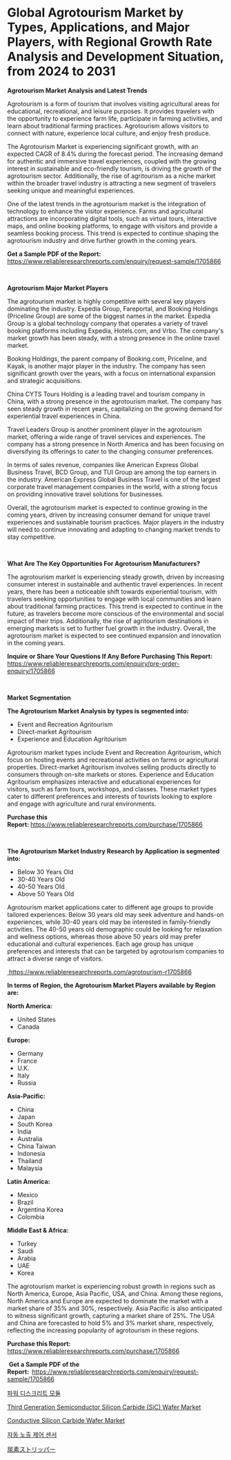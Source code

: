 <p><h1>Global Agrotourism Market by Types, Applications, and Major Players, with Regional Growth Rate Analysis and Development Situation, from 2024 to 2031</h1></p><p><strong>Agrotourism Market Analysis and Latest Trends</strong></p>
<p><p>Agrotourism is a form of tourism that involves visiting agricultural areas for educational, recreational, and leisure purposes. It provides travelers with the opportunity to experience farm life, participate in farming activities, and learn about traditional farming practices. Agrotourism allows visitors to connect with nature, experience local culture, and enjoy fresh produce.</p><p>The Agrotourism Market is experiencing significant growth, with an expected CAGR of 8.4% during the forecast period. The increasing demand for authentic and immersive travel experiences, coupled with the growing interest in sustainable and eco-friendly tourism, is driving the growth of the agrotourism sector. Additionally, the rise of agritourism as a niche market within the broader travel industry is attracting a new segment of travelers seeking unique and meaningful experiences.</p><p>One of the latest trends in the agrotourism market is the integration of technology to enhance the visitor experience. Farms and agricultural attractions are incorporating digital tools, such as virtual tours, interactive maps, and online booking platforms, to engage with visitors and provide a seamless booking process. This trend is expected to continue shaping the agrotourism industry and drive further growth in the coming years.</p></p>
<p><strong>Get a Sample PDF of the Report:&nbsp;</strong> <a href="https://www.reliableresearchreports.com/enquiry/request-sample/1705866">https://www.reliableresearchreports.com/enquiry/request-sample/1705866</a></p>
<p>&nbsp;</p>
<p><strong>Agrotourism Major Market Players</strong></p>
<p><p>The agrotourism market is highly competitive with several key players dominating the industry. Expedia Group, Fareportal, and Booking Holdings (Priceline Group) are some of the biggest names in the market. Expedia Group is a global technology company that operates a variety of travel booking platforms including Expedia, Hotels.com, and Vrbo. The company's market growth has been steady, with a strong presence in the online travel market.</p><p>Booking Holdings, the parent company of Booking.com, Priceline, and Kayak, is another major player in the industry. The company has seen significant growth over the years, with a focus on international expansion and strategic acquisitions.</p><p>China CYTS Tours Holding is a leading travel and tourism company in China, with a strong presence in the agrotourism market. The company has seen steady growth in recent years, capitalizing on the growing demand for experiential travel experiences in China.</p><p>Travel Leaders Group is another prominent player in the agrotourism market, offering a wide range of travel services and experiences. The company has a strong presence in North America and has been focusing on diversifying its offerings to cater to the changing consumer preferences.</p><p>In terms of sales revenue, companies like American Express Global Business Travel, BCD Group, and TUI Group are among the top earners in the industry. American Express Global Business Travel is one of the largest corporate travel management companies in the world, with a strong focus on providing innovative travel solutions for businesses.</p><p>Overall, the agrotourism market is expected to continue growing in the coming years, driven by increasing consumer demand for unique travel experiences and sustainable tourism practices. Major players in the industry will need to continue innovating and adapting to changing market trends to stay competitive.</p></p>
<p>&nbsp;</p>
<p><strong>What Are The Key Opportunities For Agrotourism Manufacturers?</strong></p>
<p><p>The agrotourism market is experiencing steady growth, driven by increasing consumer interest in sustainable and authentic travel experiences. In recent years, there has been a noticeable shift towards experiential tourism, with travelers seeking opportunities to engage with local communities and learn about traditional farming practices. This trend is expected to continue in the future, as travelers become more conscious of the environmental and social impact of their trips. Additionally, the rise of agritourism destinations in emerging markets is set to further fuel growth in the industry. Overall, the agrotourism market is expected to see continued expansion and innovation in the coming years.</p></p>
<p><strong>Inquire or Share Your Questions If Any Before Purchasing This Report:</strong> <a href="https://www.reliableresearchreports.com/enquiry/pre-order-enquiry/1705866">https://www.reliableresearchreports.com/enquiry/pre-order-enquiry/1705866</a></p>
<p>&nbsp;</p>
<p><strong>Market Segmentation</strong></p>
<p><strong>The Agrotourism Market Analysis by types is segmented into:</strong></p>
<p><ul><li>Event and Recreation Agritourism</li><li>Direct-market Agritourism</li><li>Experience and Education Agritourism</li></ul></p>
<p><p>Agrotourism market types include Event and Recreation Agritourism, which focus on hosting events and recreational activities on farms or agricultural properties. Direct-market Agritourism involves selling products directly to consumers through on-site markets or stores. Experience and Education Agritourism emphasizes interactive and educational experiences for visitors, such as farm tours, workshops, and classes. These market types cater to different preferences and interests of tourists looking to explore and engage with agriculture and rural environments.</p></p>
<p><strong>Purchase this Report:&nbsp;</strong><a href="https://www.reliableresearchreports.com/purchase/1705866">https://www.reliableresearchreports.com/purchase/1705866</a></p>
<p>&nbsp;</p>
<p><strong>The Agrotourism Market Industry Research by Application is segmented into:</strong></p>
<p><ul><li>Below 30 Years Old</li><li>30-40 Years Old</li><li>40-50 Years Old</li><li>Above 50 Years Old</li></ul></p>
<p><p>Agrotourism market applications cater to different age groups to provide tailored experiences. Below 30 years old may seek adventure and hands-on experiences, while 30-40 years old may be interested in family-friendly activities. The 40-50 years old demographic could be looking for relaxation and wellness options, whereas those above 50 years old may prefer educational and cultural experiences. Each age group has unique preferences and interests that can be targeted by agrotourism companies to attract a diverse range of visitors.</p></p>
<p><a href="https://www.reliableresearchreports.com/agrotourism-r1705866">&nbsp;https://www.reliableresearchreports.com/agrotourism-r1705866</a></p>
<p><strong>In terms of Region, the Agrotourism Market Players available by Region are:</strong></p>
<p>
    <p> <strong> North America: </strong>
        <ul>
            <li>United States</li>
            <li>Canada</li>
        </ul>
        </p> 
    <p> <strong> Europe: </strong>
        <ul>
            <li>Germany</li>
            <li>France</li>
            <li>U.K.</li>
            <li>Italy</li>
            <li>Russia</li>
        </ul>
        </p> 
    <p> <strong> Asia-Pacific: </strong>
        <ul>
            <li>China</li>
            <li>Japan</li>
            <li>South Korea</li>
            <li>India</li>
            <li>Australia</li>
            <li>China Taiwan</li>
            <li>Indonesia</li>
            <li>Thailand</li>
            <li>Malaysia</li>
        </ul>
        </p> 
    <p> <strong> Latin America: </strong>
        <ul>
            <li>Mexico</li>
            <li>Brazil</li>
            <li>Argentina Korea</li>
            <li>Colombia</li>
        </ul>
        </p> 
    <p> <strong> Middle East & Africa: </strong>
        <ul>
            <li>Turkey</li>
            <li>Saudi</li>
            <li>Arabia</li>
            <li>UAE</li>
            <li>Korea</li>
        </ul>
    </p>
    </p>
<p><p>The agrotourism market is experiencing robust growth in regions such as North America, Europe, Asia Pacific, USA, and China. Among these regions, North America and Europe are expected to dominate the market with a market share of 35% and 30%, respectively. Asia Pacific is also anticipated to witness significant growth, capturing a market share of 25%. The USA and China are forecasted to hold 5% and 3% market share, respectively, reflecting the increasing popularity of agrotourism in these regions.</p></p>
<p><strong>Purchase this Report: </strong><a href="https://www.reliableresearchreports.com/purchase/1705866">https://www.reliableresearchreports.com/purchase/1705866</a></p>
<p>&nbsp;<strong>Get a Sample PDF of the Report:&nbsp;&nbsp;</strong><a href="https://www.reliableresearchreports.com/enquiry/request-sample/1705866">https://www.reliableresearchreports.com/enquiry/request-sample/1705866</a></p>
<p><strong></strong></p>
<p><p><a href="https://github.com/GabrielBlanda5656/Market-Research-Report-List-2/blob/main/4396296123047.md">파워 디스크리트 모듈</a></p><p><a href="https://github.com/ashman753/Market-Research-Report-List-1/blob/main/third-generation-semiconductor-silicon-carbide-sic-wafer-market.md">Third Generation Semiconductor Silicon Carbide (SiC) Wafer Market</a></p><p><a href="https://github.com/LibbySpencer2018/Market-Research-Report-List-1/blob/main/conductive-silicon-carbide-wafer-market.md">Conductive Silicon Carbide Wafer Market</a></p><p><a href="https://github.com/rick7624/Market-Research-Report-List-1/blob/main/7430094123048.md">자동 노출 제어 센서</a></p><p><a href="https://github.com/Fatimaklein1/Market-Research-Report-List-1/blob/main/3144388125162.md">尿素ストリッパー</a></p></p>